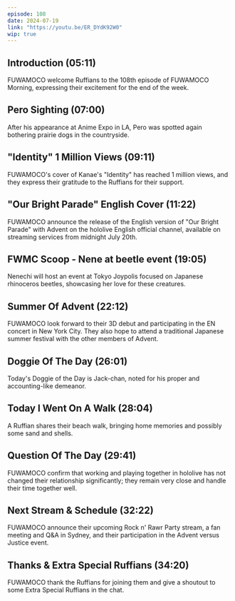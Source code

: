 ```yaml
---
episode: 108
date: 2024-07-19
link: "https://youtu.be/ER_DYdK92W0"
wip: true
---
```


## Introduction (05:11)

FUWAMOCO welcome Ruffians to the 108th episode of FUWAMOCO Morning, expressing their excitement for the end of the week.

## Pero Sighting (07:00)

After his appearance at Anime Expo in LA, Pero was spotted again bothering prairie dogs in the countryside.

## "Identity" 1 Million Views (09:11)

FUWAMOCO's cover of Kanae's "Identity" has reached 1 million views, and they express their gratitude to the Ruffians for their support.

## "Our Bright Parade" English Cover (11:22)

FUWAMOCO announce the release of the English version of "Our Bright Parade" with Advent on the hololive English official channel, available on streaming services from midnight July 20th.

## FWMC Scoop - Nene at beetle event (19:05)

Nenechi will host an event at Tokyo Joypolis focused on Japanese rhinoceros beetles, showcasing her love for these creatures.

## Summer Of Advent (22:12)

FUWAMOCO look forward to their 3D debut and participating in the EN concert in New York City. They also hope to attend a traditional Japanese summer festival with the other members of Advent.

## Doggie Of The Day (26:01)

Today's Doggie of the Day is Jack-chan, noted for his proper and accounting-like demeanor.

## Today I Went On A Walk (28:04)

A Ruffian shares their beach walk, bringing home memories and possibly some sand and shells.

## Question Of The Day (29:41)

FUWAMOCO confirm that working and playing together in hololive has not changed their relationship significantly; they remain very close and handle their time together well.

## Next Stream & Schedule (32:22)

FUWAMOCO announce their upcoming Rock n' Rawr Party stream, a fan meeting and Q&A in Sydney, and their participation in the Advent versus Justice event.

## Thanks & Extra Special Ruffians (34:20)

FUWAMOCO thank the Ruffians for joining them and give a shoutout to some Extra Special Ruffians in the chat.
